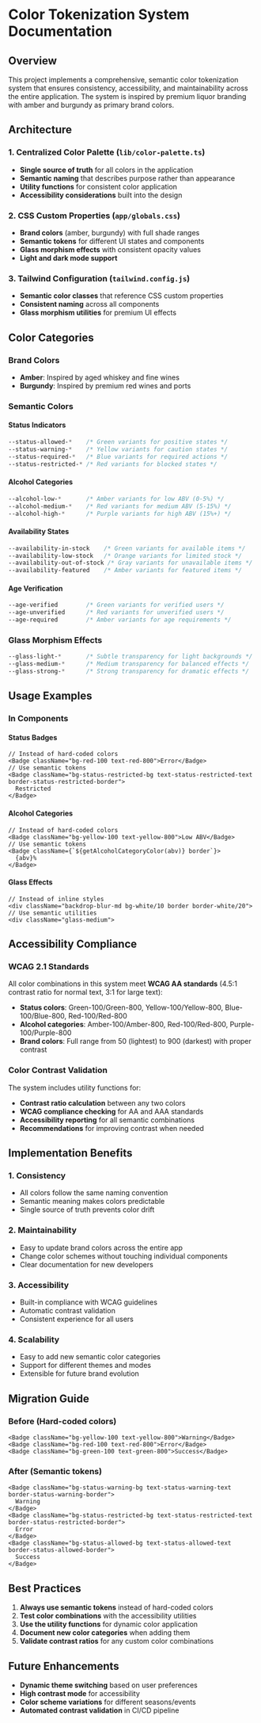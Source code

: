 # Color Tokenization System Documentation

## Overview

This project implements a comprehensive, semantic color tokenization system that ensures consistency, accessibility, and maintainability across the entire application. The system is inspired by premium liquor branding with amber and burgundy as primary brand colors.

## Architecture

### 1. Centralized Color Palette (`lib/color-palette.ts`)

- **Single source of truth** for all colors in the application
- **Semantic naming** that describes purpose rather than appearance
- **Utility functions** for consistent color application
- **Accessibility considerations** built into the design

### 2. CSS Custom Properties (`app/globals.css`)

- **Brand colors** (amber, burgundy) with full shade ranges
- **Semantic tokens** for different UI states and components
- **Glass morphism effects** with consistent opacity values
- **Light and dark mode support**

### 3. Tailwind Configuration (`tailwind.config.js`)

- **Semantic color classes** that reference CSS custom properties
- **Consistent naming** across all components
- **Glass morphism utilities** for premium UI effects

## Color Categories

### Brand Colors

- **Amber**: Inspired by aged whiskey and fine wines
- **Burgundy**: Inspired by premium red wines and ports

### Semantic Colors

#### Status Indicators

```css
--status-allowed-*    /* Green variants for positive states */
--status-warning-*    /* Yellow variants for caution states */
--status-required-*   /* Blue variants for required actions */
--status-restricted-* /* Red variants for blocked states */

```

#### Alcohol Categories

```css
--alcohol-low-*       /* Amber variants for low ABV (0-5%) */
--alcohol-medium-*    /* Red variants for medium ABV (5-15%) */
--alcohol-high-*      /* Purple variants for high ABV (15%+) */

```

#### Availability States

```css
--availability-in-stock    /* Green variants for available items */
--availability-low-stock   /* Orange variants for limited stock */
--availability-out-of-stock /* Gray variants for unavailable items */
--availability-featured    /* Amber variants for featured items */

```

#### Age Verification

```css
--age-verified        /* Green variants for verified users */
--age-unverified      /* Red variants for unverified users */
--age-required        /* Amber variants for age requirements */

```

### Glass Morphism Effects

```css
--glass-light-*       /* Subtle transparency for light backgrounds */
--glass-medium-*      /* Medium transparency for balanced effects */
--glass-strong-*      /* Strong transparency for dramatic effects */

```

## Usage Examples

### In Components

#### Status Badges

```tsx
// Instead of hard-coded colors
<Badge className="bg-red-100 text-red-800">Error</Badge>
// Use semantic tokens
<Badge className="bg-status-restricted-bg text-status-restricted-text border-status-restricted-border">
  Restricted
</Badge>

```

#### Alcohol Categories

```tsx
// Instead of hard-coded colors
<Badge className="bg-yellow-100 text-yellow-800">Low ABV</Badge>
// Use semantic tokens
<Badge className={`${getAlcoholCategoryColor(abv)} border`}>
  {abv}%
</Badge>

```

#### Glass Effects

```tsx
// Instead of inline styles
<div className="backdrop-blur-md bg-white/10 border border-white/20">
// Use semantic utilities
<div className="glass-medium">

```

## Accessibility Compliance

### WCAG 2.1 Standards

All color combinations in this system meet **WCAG AA standards** (4.5:1 contrast ratio for normal text, 3:1 for large text):

- **Status colors**: Green-100/Green-800, Yellow-100/Yellow-800, Blue-100/Blue-800, Red-100/Red-800
- **Alcohol categories**: Amber-100/Amber-800, Red-100/Red-800, Purple-100/Purple-800
- **Brand colors**: Full range from 50 (lightest) to 900 (darkest) with proper contrast

### Color Contrast Validation

The system includes utility functions for:

- **Contrast ratio calculation** between any two colors
- **WCAG compliance checking** for AA and AAA standards
- **Accessibility reporting** for all semantic combinations
- **Recommendations** for improving contrast when needed

## Implementation Benefits

### 1. Consistency

- All colors follow the same naming convention
- Semantic meaning makes colors predictable
- Single source of truth prevents color drift

### 2. Maintainability

- Easy to update brand colors across the entire app
- Change color schemes without touching individual components
- Clear documentation for new developers

### 3. Accessibility

- Built-in compliance with WCAG guidelines
- Automatic contrast validation
- Consistent experience for all users

### 4. Scalability

- Easy to add new semantic color categories
- Support for different themes and modes
- Extensible for future brand evolution

## Migration Guide

### Before (Hard-coded colors)

```tsx
<Badge className="bg-yellow-100 text-yellow-800">Warning</Badge>
<Badge className="bg-red-100 text-red-800">Error</Badge>
<Badge className="bg-green-100 text-green-800">Success</Badge>

```

### After (Semantic tokens)

```tsx
<Badge className="bg-status-warning-bg text-status-warning-text border-status-warning-border">
  Warning
</Badge>
<Badge className="bg-status-restricted-bg text-status-restricted-text border-status-restricted-border">
  Error
</Badge>
<Badge className="bg-status-allowed-bg text-status-allowed-text border-status-allowed-border">
  Success
</Badge>

```

## Best Practices

1. **Always use semantic tokens** instead of hard-coded colors
2. **Test color combinations** with the accessibility utilities
3. **Use the utility functions** for dynamic color application
4. **Document new color categories** when adding them
5. **Validate contrast ratios** for any custom color combinations

## Future Enhancements

- **Dynamic theme switching** based on user preferences
- **High contrast mode** for accessibility
- **Color scheme variations** for different seasons/events
- **Automated contrast validation** in CI/CD pipeline
